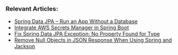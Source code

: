 ### Relevant Articles:
- [Spring Data JPA – Run an App Without a Database](https://www.baeldung.com/spring-data-jpa-run-app-without-db)
- [Integrate AWS Secrets Manager in Spring Boot](https://www.baeldung.com/spring-boot-integrate-aws-secrets-manager)
- [Fix Spring Data JPA Exception: No Property Found for Type](https://www.baeldung.com/spring-data-jpa-exception-no-property-found-for-type)
- [Remove Null Objects in JSON Response When Using Spring and Jackson](https://www.baeldung.com/spring-remove-null-objects-json-response-jackson)
